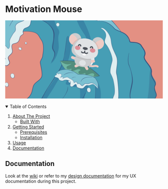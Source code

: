# Motivation Mouse

![SurfingMouse banner](https://github.com/Shakirahadjih/IoT/blob/main/styles/images/SurfingMouse-banner.png)

<!-- TABLE OF CONTENTS -->
<details open="open">
  <summary>Table of Contents</summary>
  <ol>
    <li>
      <a href="#about-the-project">About The Project</a>
      <ul>
        <li><a href="#built-with">Built With</a></li>
      </ul>
    </li>
    <li>
      <a href="#getting-started">Getting Started</a>
      <ul>
        <li><a href="#prerequisites">Prerequisites</a></li>
        <li><a href="#installation">Installation</a></li>
      </ul>
    </li>
    <li><a href="#usage">Usage</a></li>
    <li><a href="#Documentation">Documentation</a></li>
  </ol>
</details>


<!-- ROADMAP -->
## Documentation

Look at the [wiki](https://github.com/Shakirahadjih/IoT/wiki) or refer to my [design documentation]() for my UX documentation during this project. 
